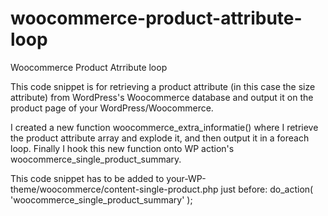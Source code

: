 woocommerce-product-attribute-loop
==================================

Woocommerce Product Atrribute loop

This code snippet is for retrieving a product attribute (in this case the size attribute) from WordPress's Woocommerce database and output it on the product page of your WordPress/Woocommerce.

I created a new function woocommerce_extra_informatie() where I retrieve the product attribute array and explode it, and then output it in a foreach loop. Finally I hook this new function onto WP action's woocommerce_single_product_summary.

This code snippet has to be added to your-WP-theme/woocommerce/content-single-product.php just before:
do_action( 'woocommerce_single_product_summary' );
